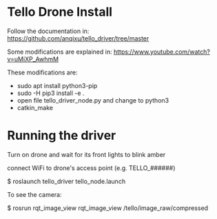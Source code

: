 # **Tello Drone Install**
Follow the documentation in:
https://github.com/anqixu/tello_driver/tree/master

Some modifications are explained in:
https://www.youtube.com/watch?v=uMiXP_AwhmM

These modifications are:
- sudo apt install python3-pip
- sudo -H pip3 install -e .
- open file tello_driver_node.py and change to python3
- catkin_make

# **Running the driver**

Turn on drone and wait for its front lights to blink amber

connect WiFi to drone's access point (e.g. TELLO_######)

$ roslaunch tello_driver tello_node.launch

To see the camera:

$ rosrun rqt_image_view rqt_image_view /tello/image_raw/compressed